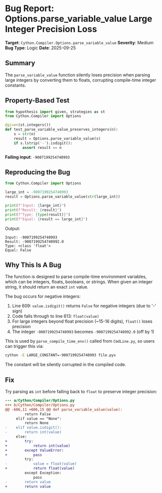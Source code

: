# Bug Report: Options.parse_variable_value Large Integer Precision Loss

**Target**: `Cython.Compiler.Options.parse_variable_value`
**Severity**: Medium
**Bug Type**: Logic
**Date**: 2025-09-25

## Summary

The `parse_variable_value` function silently loses precision when parsing large integers by converting them to floats, corrupting compile-time integer constants.

## Property-Based Test

```python
from hypothesis import given, strategies as st
from Cython.Compiler import Options

@given(st.integers())
def test_parse_variable_value_preserves_integers(n):
    s = str(n)
    result = Options.parse_variable_value(s)
    if s.lstrip('-').isdigit():
        assert result == n
```

**Failing input**: `-9007199254740993`

## Reproducing the Bug

```python
from Cython.Compiler import Options

large_int = -9007199254740993
result = Options.parse_variable_value(str(large_int))

print(f"Input: {large_int}")
print(f"Result: {result}")
print(f"Type: {type(result)}")
print(f"Equal: {result == large_int}")
```

Output:
```
Input: -9007199254740993
Result: -9007199254740992.0
Type: <class 'float'>
Equal: False
```

## Why This Is A Bug

The function is designed to parse compile-time environment variables, which can be integers, floats, booleans, or strings. When given an integer string, it should return an exact `int` value.

The bug occurs for negative integers:
1. Line 609: `value.isdigit()` returns `False` for negative integers (due to '-' sign)
2. Code falls through to line 613: `float(value)`
3. For large integers beyond float precision (~15-16 digits), `float()` loses precision
4. The integer `-9007199254740993` becomes `-9007199254740992.0` (off by 1)

This is used by `parse_compile_time_env()` called from `CmdLine.py`, so users can trigger this via:
```bash
cython -E LARGE_CONSTANT=-9007199254740993 file.pyx
```

The constant will be silently corrupted in the compiled code.

## Fix

Try parsing as `int` before falling back to `float` to preserve integer precision:

```diff
--- a/Cython/Compiler/Options.py
+++ b/Cython/Compiler/Options.py
@@ -606,11 +606,15 @@ def parse_variable_value(value):
         return False
     elif value == "None":
         return None
-    elif value.isdigit():
-        return int(value)
     else:
+        try:
+            return int(value)
+        except ValueError:
+            pass
         try:
-            value = float(value)
+            return float(value)
         except Exception:
             pass
-        return value
+        return value
```